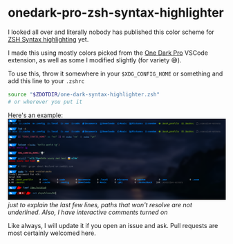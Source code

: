 # onedark-pro-zsh-syntax-highlighter

I looked all over and literally nobody has published this color scheme for [ZSH Syntax highlighting](https://github.com/zsh-users/zsh-syntax-highlighting) yet.

I made this using mostly colors picked from the [One Dark Pro](https://github.com/Binaryify/OneDark-Pro) VSCode extension, as well as some I modified slightly (for variety 😅).

To use this, throw it somewhere in your `$XDG_CONFIG_HOME` or something and add this line to your `.zshrc`
```zsh
source "$ZDOTDIR/one-dark-syntax-highlighter.zsh"
# or wherever you put it
```

Here's an example:
![image](https://raw.githubusercontent.com/REALERvolker1/onedark-pro-zsh-syntax-highlighter/main/ksnip_20230227-224619.png)
*just to explain the last few lines, paths that won't resolve are not underlined. Also, I have interactive comments turned on*

Like always, I will update it if you open an issue and ask. Pull requests are most certainly welcomed here.
